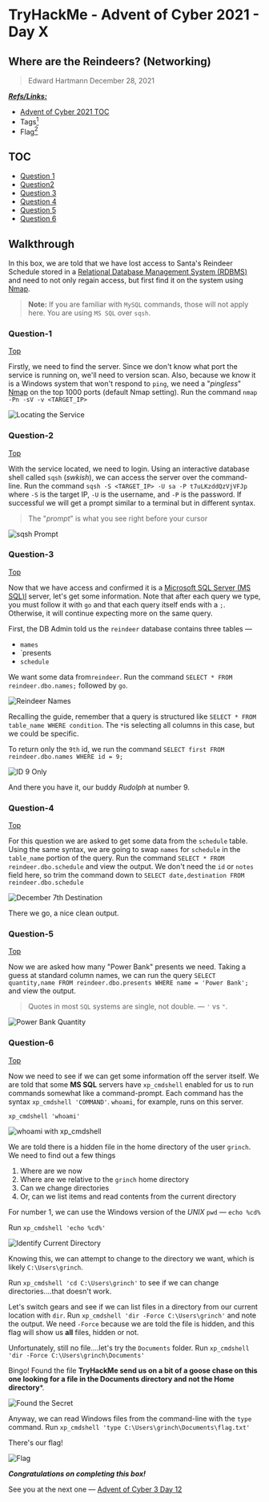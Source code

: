 # TryHackMe - Advent of Cyber 2021 - Day X
## Where are the Reindeers? (Networking)
> Edward Hartmann
> December 28, 2021

***<u>Refs/Links:</u>***
- [Advent of Cyber 2021 TOC](Advent%20of%20Cyber%20Table%20of%20Contents.md)  
-  Tags[^1]
-  Flag[^2]

[^1]: #sql #nmap #rdbms #sqsh 
[^2]:  *Question 1:* `1433`  
					*Question 2:* `1>`  
					*Question 3:* `Rudolph`  
					*Question 4:* `Prague`  
					*Question 5:* `25000`  
					*Question 6:* `THM{YjtKeUy2qT3v5dDH}`  


## TOC
- [Question 1](#Question-1)
- [Question2](#Question-2)
- [Question 3](#Question-3)
- [Question 4](#Question-4)
- [Question 5](#Question-5)
- [Question 6](#Question-6)

## Walkthrough
In this box, we are told that we have lost access to Santa's Reindeer Schedule stored in a [Relational Database Management System (RDBMS)](../../../knowledge-base/concepts/sql_rdbms.md) and need to not only regain access, but first find it on the system using [Nmap](../../../Tools,%20Binaries,%20and%20Programs/Information%20Gathering/Network%20Reconnaissance/Nmap.md).

> **Note:** If you are familiar with `MySQL` commands, those will not apply here. You are using `MS SQL` over `sqsh`.

### Question-1
[Top](#TOC)

Firstly, we need to find the server. Since we don't know what port the service is running on, we'll need to version scan. Also, because we know it is a Windows system that won't respond to `ping`, we need a "*pingless*" [Nmap](../../../Tools,%20Binaries,%20and%20Programs/Information%20Gathering/Network%20Reconnaissance/Nmap.md) on the top 1000 ports (default Nmap setting). Run the command `nmap -Pn -sV -v <TARGET_IP>`

![Locating the Service](AoC-2021_Photos/Day_11/01_AoC-Day-11_12-28-21-Finding-the-Service-Port.png)

### Question-2
[Top](#TOC)

With the service located, we need to login. Using an interactive database shell called `sqsh` (*swkish*), we can access the server over the command-line. Run the command `sqsh -S <TARGET_IP> -U sa -P t7uLKzddQzVjVFJp` where `-S` is the target IP, `-U` is the username, and `-P` is the password. If successful we will get a prompt similar to a terminal but in different syntax.

> The "*prompt*" is what you see right before your cursor

![sqsh Prompt](AoC-2021_Photos/Day_11/02_AoC-Day-11_12-28-21-sqsh.png)

### Question-3
[Top](#TOC)

Now that we have access and confirmed it is a [Microsoft SQL Server (MS SQL)l](../../../Tools,%20Binaries,%20and%20Programs/Databases/Microsoft%20SQL%20Server%20(MSSQL).md) server, let's get some information. Note that after each query we type, you must follow it with `go` and that each query itself ends with a `;`. Otherwise, it will continue expecting more on the same query. 

First, the DB Admin told us the `reindeer` database contains three tables &mdash; 
- `mames`
- `presents
- `schedule`  

We want some data from`reindeer`. Run the command `SELECT * FROM reindeer.dbo.names;` followed by `go`. 

![Reindeer Names](AoC-2021_Photos/Day_11/03_AoC-Day-11_12-28-21-reindeer-names.png)

Recalling the guide, remember that a query is structured like `SELECT * FROM table_name WHERE condition`. The `*`is selecting all columns in this case, but we could be specific. 

To return only the `9th` id, we run the command `SELECT first FROM reindeer.dbo.names WHERE id = 9;`

![ID 9 Only](AoC-2021_Photos/Day_11/04_AoC-Day-11_12-28-21-Rudolph-Only.png)

And there you have it, our buddy *Rudolph* at number 9.
### Question-4
[Top](#TOC)

For this question we are asked to get some data from the `schedule` table. Using the same syntax, we are going to swap `names` for `schedule` in the `table_name` portion of the query. Run the command `SELECT * FROM reindeer.dbo.schedule` and view the output. We don't need the `id` or `notes` field here, so trim the command down to `SELECT date,destination FROM reindeer.dbo.schedule`

![December 7th Destination](AoC-2021_Photos/Day_11/05_AoC-Day-11_12-28-21-Dec7-Destination.png)

There we go, a nice clean output. 
### Question-5
[Top](#TOC)

Now we are asked how many "Power Bank" presents we need. Taking a guess at standard column names, we can run the query `SELECT quantity,name FROM reindeer.dbo.presents WHERE name = 'Power Bank';` and view the output. 

> Quotes in most `SQL` systems are single, not double. &mdash; `'` vs `"`. 

![Power Bank Quantity](AoC-2021_Photos/Day_11/06_AoC-Day-11_12-28-21-Power-Bank-Quantity.png)

### Question-6
[Top](#TOC)

Now we need to see if we can get some information off the server itself. We are told that some **MS SQL** servers have `xp_cmdshell` enabled for us to run commands somewhat like a command-prompt. Each command has the syntax `xp_cmdshell 'COMMAND'`. `whoami`, for example, runs on this server. 

```
xp_cmdshell 'whoami'
```

![whoami with xp_cmdshell](AoC-2021_Photos/Day_11/07_AoC-Day-11_12-28-21-xp-whoami.png)

We are told there is a hidden file in the home directory of the user `grinch`. We need to find out a few things
1. Where are we now
2. Where are we relative to the `grinch` home directory
3. Can we change directories
4. Or, can we list items and read contents from the current directory

For number 1, we can use the Windows version of the *UNIX* `pwd` &mdash; `echo %cd%`

Run `xp_cmdshell 'echo %cd%'`

![Identify Current Directory](AoC-2021_Photos/Day_11/08_AoC-Day-11_12-28-21-Current-Directory.png)

Knowing this, we can attempt to change to the directory we want, which is likely `C:\Users\grinch`. 

Run `xp_cmdshell 'cd C:\Users\grinch'` to see if we can change directories....that doesn't work. 

Let's switch gears and see if we can list files in a directory from our current location with `dir`. Run `xp_cmdshell 'dir -Force C:\Users\grinch'` and note the output. We need `-Force` because we are told the file is hidden, and this flag will show us **all** files, hidden or not. 

Unfortunately, still no file....let's try the `Documents` folder. Run `xp_cmdshell 'dir -Force C:\Users\grinch\Documents'`

Bingo! Found the file **TryHackMe send us on a bit of a goose chase on this one looking for a file in the Documents directory and not the Home directory***.

![Found the Secret](AoC-2021_Photos/Day_11/09_AoC-Day-11_12-28-21-Secret-Found.png)

Anyway, we can read Windows files from the command-line with the `type` command. Run `xp_cmdshell 'type C:\Users\grinch\Documents\flag.txt'`

There's our flag!

![Flag](AoC-2021_Photos/Day_11/10_AoC-Day-11_12-28-21-Flag.png)

***Congratulations on completing this box!***  

See you at the next one &mdash; [Advent of Cyber 3 Day 12](Day%2012%20-%20Advent%20of%20Cyber%202021.md)
</br>
</br>
</br>
</br>
</br>
</br>
</br>
</br>
</br>
</br>
</br>
</br>
</br>
</br>
</br>
</br>
</br>
</br>
</br>
</br>
</br>
</br>
</br>
</br>
</br>
</br>
</br>
</br>
</br>
</br>
</br>
</br>
</br>
</br>
</br>
</br>
</br>
</br>
</br>
</br>
</br>
</br>
</br>
</br>
</br>
</br>
</br>
</br>
</br>
</br>
</br>
</br>
</br>
</br>
</br>
</br>
</br>
</br>
</br>
</br>
</br>
</br>
</br>
